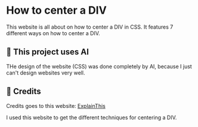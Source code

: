# How to center a DIV

This website is all about on how to center a DIV in CSS.
It features 7 different ways on how to center a DIV.

## 🤖 This project uses AI

THe design of the website (CSS) was done completely by AI, because I just can't design websites very well.

## 📜 Credits

Credits goes to this website: [ExplainThis](https://www.explainthis.io/en/swe/css-center)

I used this website to get the different techniques for centering a DIV.